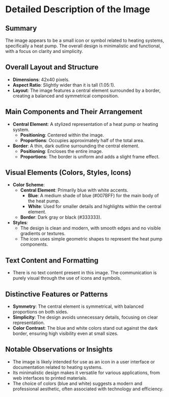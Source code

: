 # Detailed Description of the Image

## Summary
The image appears to be a small icon or symbol related to heating systems, specifically a heat pump. The overall design is minimalistic and functional, with a focus on clarity and simplicity.

## Overall Layout and Structure
- **Dimensions**: 42x40 pixels.
- **Aspect Ratio**: Slightly wider than it is tall (1.05:1).
- **Layout**: The image features a central element surrounded by a border, creating a balanced and symmetrical composition.

## Main Components and Their Arrangement
- **Central Element**: A stylized representation of a heat pump or heating system.
  - **Positioning**: Centered within the image.
  - **Proportions**: Occupies approximately half of the total area.
- **Border**: A thin, dark outline surrounding the central element.
  - **Positioning**: Encloses the entire image.
  - **Proportions**: The border is uniform and adds a slight frame effect.

## Visual Elements (Colors, Styles, Icons)
- **Color Scheme**:
  - **Central Element**: Primarily blue with white accents.
    - **Blue**: A medium shade of blue (#007BFF) for the main body of the heat pump.
    - **White**: Used for smaller details and highlights within the central element.
  - **Border**: Dark gray or black (#333333).
- **Styles**:
  - The design is clean and modern, with smooth edges and no visible gradients or textures.
  - The icon uses simple geometric shapes to represent the heat pump components.

## Text Content and Formatting
- There is no text content present in this image. The communication is purely visual through the use of icons and symbols.

## Distinctive Features or Patterns
- **Symmetry**: The central element is symmetrical, with balanced proportions on both sides.
- **Simplicity**: The design avoids unnecessary details, focusing on clear representation.
- **Color Contrast**: The blue and white colors stand out against the dark border, ensuring high visibility even at small sizes.

## Notable Observations or Insights
- The image is likely intended for use as an icon in a user interface or documentation related to heating systems.
- Its minimalistic design makes it versatile for various applications, from web interfaces to printed materials.
- The choice of colors (blue and white) suggests a modern and professional aesthetic, often associated with technology and efficiency.
